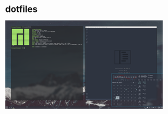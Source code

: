 # dotfiles
![alt text](https://github.com/oezguerbalataci/dotfiles/blob/main/screenshot.png?raw=true)

